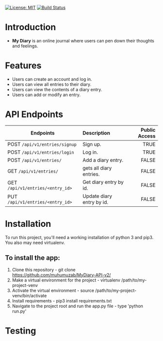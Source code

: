 
[![License: MIT](https://img.shields.io/badge/License-MIT-yellow.svg)](https://opensource.org/licenses/MIT) [![Build Status](https://travis-ci.org/muhumuzab/MyDiary-API-v2.svg?branch=develop)](https://travis-ci.org/muhumuzab/MyDiary-API-v2)

# Introduction

* **My Diary** is an online journal where users can pen down their thoughts and feelings.  

# Features

* Users can create an account and log in. 
* Users can view all entries to their diary. 
* Users can view the contents of a diary entry. 
* Users can add or modify an entry. 
  
# API Endpoints

|  Endpoints | Description  | Public Access |
| --- | :--- | ---: |
| POST  `/api/v1/entries/signup`  | Sign up.| TRUE
| POST  `/api/v1/entries/login`  | Log in.| TRUE
| POST  `/api/v1/entries/`  | Add a diary entry.| FALSE
| GET  `/api/v1/entries/`   | gets all diary entries.| FALSE
| GET  `/api/v1/entries/<entry_id>`  | Get diary entry by id. | FALSE
| PUT  `/api/v1/entries/<entry_id>`  | Update diary entry by id. | FALSE




# Installation
To run this project, you'll need a working installation of python 3 and pip3. You also may need virtualenv.

## To install the app:
1. Clone this repository - git clone https://github.com/muhumuzab/MyDiary-API-v2/
2. Make a virtual environment for the project - virtualenv /path/to/my-project-venv
3. Activate the virtual environment - source /path/to/my-project-venv/bin/activate
4. Install requirements - pip3 install requirements.txt
6. Navigate to the project root and run the app.py file - type 'python run.py'



# Testing


